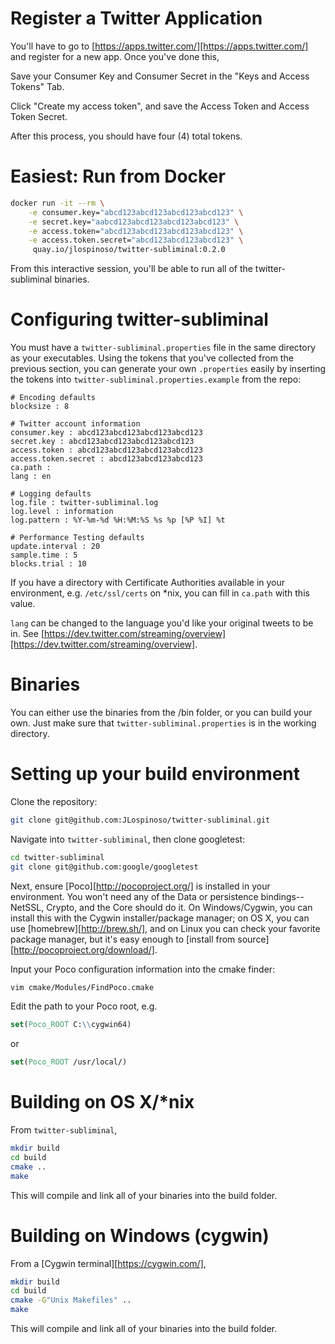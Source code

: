# Register a Twitter Application
You'll have to go to [https://apps.twitter.com/][https://apps.twitter.com/] and register for a new app. Once you've done this,

Save your Consumer Key and Consumer Secret in the "Keys and Access Tokens" Tab.

Click "Create my access token", and save the Access Token and Access Token Secret.

After this process, you should have four (4) total tokens.

# Easiest: Run from Docker

```sh
docker run -it --rm \
    -e consumer.key="abcd123abcd123abcd123abcd123" \
    -e secret.key="aabcd123abcd123abcd123abcd123" \
    -e access.token="abcd123abcd123abcd123abcd123" \
    -e access.token.secret="abcd123abcd123abcd123" \
     quay.io/jlospinoso/twitter-subliminal:0.2.0
```

From this interactive session, you'll be able to run all of the twitter-subliminal binaries.

# Configuring twitter-subliminal
You must have a `twitter-subliminal.properties` file in the same directory as your executables. Using the
tokens that you've collected from the previous section, you can generate your own `.properties` easily
by inserting the tokens into `twitter-subliminal.properties.example` from the repo:

```properties
# Encoding defaults
blocksize : 8

# Twitter account information
consumer.key : abcd123abcd123abcd123abcd123
secret.key : abcd123abcd123abcd123abcd123
access.token : abcd123abcd123abcd123abcd123
access.token.secret : abcd123abcd123abcd123
ca.path :
lang : en

# Logging defaults
log.file : twitter-subliminal.log
log.level : information
log.pattern : %Y-%m-%d %H:%M:%S %s %p [%P %I] %t

# Performance Testing defaults
update.interval : 20
sample.time : 5
blocks.trial : 10
```

If you have a directory with Certificate Authorities available in your environment, e.g. `/etc/ssl/certs` on
*nix, you can fill in `ca.path` with this value.

`lang` can be changed to the language you'd like your original tweets to be in. See [https://dev.twitter.com/streaming/overview][https://dev.twitter.com/streaming/overview].

# Binaries
You can either use the binaries from the /bin folder, or you can build your own. Just make sure that `twitter-subliminal.properties` is in the working directory.

# Setting up your build environment
Clone the repository:

```sh
git clone git@github.com:JLospinoso/twitter-subliminal.git
```

Navigate into `twitter-subliminal`, then clone googletest:

```sh
cd twitter-subliminal
git clone git@github.com:google/googletest
```

Next, ensure [Poco][http://pocoproject.org/] is installed in your environment. You won't need
any of the Data or persistence bindings--NetSSL, Crypto, and the Core should do it. On Windows/Cygwin,
you can install this with the Cygwin installer/package manager; on OS X, you can use [homebrew][http://brew.sh/],
and on Linux you can check your favorite package manager, but it's easy enough to [install from source][http://pocoproject.org/download/].

Input your Poco configuration information into the cmake finder:

```sh
vim cmake/Modules/FindPoco.cmake
```

Edit the path to your Poco root, e.g.

```cmake
set(Poco_ROOT C:\\cygwin64)
```

or

```cmake
set(Poco_ROOT /usr/local/)
```

# Building on OS X/*nix
From `twitter-subliminal`,

```sh
mkdir build
cd build
cmake ..
make
```

This will compile and link all of your binaries into the build folder.

# Building on Windows (cygwin)
From a [Cygwin terminal][https://cygwin.com/],

```sh
mkdir build
cd build
cmake -G"Unix Makefiles" ..
make
```

This will compile and link all of your binaries into the build folder.
